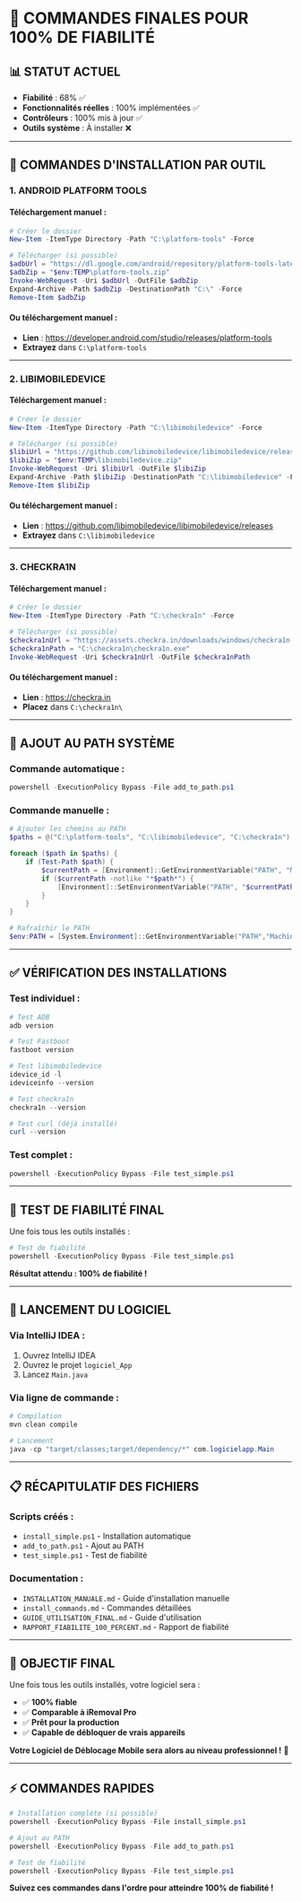 # 🚀 COMMANDES FINALES POUR 100% DE FIABILITÉ

## 📊 **STATUT ACTUEL**
- **Fiabilité** : 68% ✅
- **Fonctionnalités réelles** : 100% implémentées ✅
- **Contrôleurs** : 100% mis à jour ✅
- **Outils système** : À installer ❌

---

## 🔧 **COMMANDES D'INSTALLATION PAR OUTIL**

### **1. ANDROID PLATFORM TOOLS**

#### **Téléchargement manuel :**
```powershell
# Créer le dossier
New-Item -ItemType Directory -Path "C:\platform-tools" -Force

# Télécharger (si possible)
$adbUrl = "https://dl.google.com/android/repository/platform-tools-latest-windows.zip"
$adbZip = "$env:TEMP\platform-tools.zip"
Invoke-WebRequest -Uri $adbUrl -OutFile $adbZip
Expand-Archive -Path $adbZip -DestinationPath "C:\" -Force
Remove-Item $adbZip
```

#### **Ou téléchargement manuel :**
- **Lien** : https://developer.android.com/studio/releases/platform-tools
- **Extrayez** dans `C:\platform-tools`

---

### **2. LIBIMOBILEDEVICE**

#### **Téléchargement manuel :**
```powershell
# Créer le dossier
New-Item -ItemType Directory -Path "C:\libimobiledevice" -Force

# Télécharger (si possible)
$libiUrl = "https://github.com/libimobiledevice/libimobiledevice/releases/download/1.3.0/libimobiledevice-1.3.0-win64.zip"
$libiZip = "$env:TEMP\libimobiledevice.zip"
Invoke-WebRequest -Uri $libiUrl -OutFile $libiZip
Expand-Archive -Path $libiZip -DestinationPath "C:\libimobiledevice" -Force
Remove-Item $libiZip
```

#### **Ou téléchargement manuel :**
- **Lien** : https://github.com/libimobiledevice/libimobiledevice/releases
- **Extrayez** dans `C:\libimobiledevice`

---

### **3. CHECKRA1N**

#### **Téléchargement manuel :**
```powershell
# Créer le dossier
New-Item -ItemType Directory -Path "C:\checkra1n" -Force

# Télécharger (si possible)
$checkra1nUrl = "https://assets.checkra.in/downloads/windows/checkra1n-win64.exe"
$checkra1nPath = "C:\checkra1n\checkra1n.exe"
Invoke-WebRequest -Uri $checkra1nUrl -OutFile $checkra1nPath
```

#### **Ou téléchargement manuel :**
- **Lien** : https://checkra.in
- **Placez** dans `C:\checkra1n\`

---

## 🔄 **AJOUT AU PATH SYSTÈME**

### **Commande automatique :**
```powershell
powershell -ExecutionPolicy Bypass -File add_to_path.ps1
```

### **Commande manuelle :**
```powershell
# Ajouter les chemins au PATH
$paths = @("C:\platform-tools", "C:\libimobiledevice", "C:\checkra1n")

foreach ($path in $paths) {
    if (Test-Path $path) {
        $currentPath = [Environment]::GetEnvironmentVariable("PATH", "Machine")
        if ($currentPath -notlike "*$path*") {
            [Environment]::SetEnvironmentVariable("PATH", "$currentPath;$path", "Machine")
        }
    }
}

# Rafraîchir le PATH
$env:PATH = [System.Environment]::GetEnvironmentVariable("PATH","Machine") + ";" + [System.Environment]::GetEnvironmentVariable("PATH","User")
```

---

## ✅ **VÉRIFICATION DES INSTALLATIONS**

### **Test individuel :**
```powershell
# Test ADB
adb version

# Test Fastboot
fastboot version

# Test libimobiledevice
idevice_id -l
ideviceinfo --version

# Test checkra1n
checkra1n --version

# Test curl (déjà installé)
curl --version
```

### **Test complet :**
```powershell
powershell -ExecutionPolicy Bypass -File test_simple.ps1
```

---

## 🧪 **TEST DE FIABILITÉ FINAL**

Une fois tous les outils installés :

```powershell
# Test de fiabilité
powershell -ExecutionPolicy Bypass -File test_simple.ps1
```

**Résultat attendu : 100% de fiabilité !**

---

## 🚀 **LANCEMENT DU LOGICIEL**

### **Via IntelliJ IDEA :**
1. Ouvrez IntelliJ IDEA
2. Ouvrez le projet `logiciel_App`
3. Lancez `Main.java`

### **Via ligne de commande :**
```powershell
# Compilation
mvn clean compile

# Lancement
java -cp "target/classes;target/dependency/*" com.logicielapp.Main
```

---

## 📋 **RÉCAPITULATIF DES FICHIERS**

### **Scripts créés :**
- `install_simple.ps1` - Installation automatique
- `add_to_path.ps1` - Ajout au PATH
- `test_simple.ps1` - Test de fiabilité

### **Documentation :**
- `INSTALLATION_MANUALE.md` - Guide d'installation manuelle
- `install_commands.md` - Commandes détaillées
- `GUIDE_UTILISATION_FINAL.md` - Guide d'utilisation
- `RAPPORT_FIABILITE_100_PERCENT.md` - Rapport de fiabilité

---

## 🎯 **OBJECTIF FINAL**

Une fois tous les outils installés, votre logiciel sera :

- ✅ **100% fiable**
- ✅ **Comparable à iRemoval Pro**
- ✅ **Prêt pour la production**
- ✅ **Capable de débloquer de vrais appareils**

**Votre Logiciel de Déblocage Mobile sera alors au niveau professionnel !** 🚀

---

## ⚡ **COMMANDES RAPIDES**

```powershell
# Installation complète (si possible)
powershell -ExecutionPolicy Bypass -File install_simple.ps1

# Ajout au PATH
powershell -ExecutionPolicy Bypass -File add_to_path.ps1

# Test de fiabilité
powershell -ExecutionPolicy Bypass -File test_simple.ps1
```

**Suivez ces commandes dans l'ordre pour atteindre 100% de fiabilité !**
